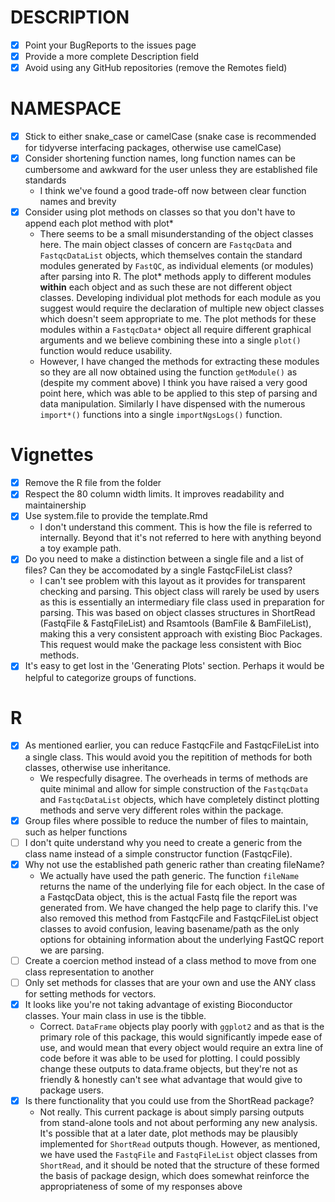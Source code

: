 # DESCRIPTION

- [x] Point your BugReports to the issues page
- [x] Provide a more complete Description field
- [x] Avoid using any GitHub repositories (remove the Remotes field)

# NAMESPACE
- [x] Stick to either snake_case or camelCase (snake case is recommended for tidyverse interfacing packages, otherwise use camelCase)
- [x] Consider shortening function names, long function names can be cumbersome and awkward for the user unless they are established file standards
    - I think we've found a good trade-off now between clear function names and brevity
- [x] Consider using plot methods on classes so that you don't have to append each plot method with plot*
    - There seems to be a small misunderstanding of the object classes here. The main object classes of concern are `FastqcData` and `FastqcDataList` objects, which themselves contain the standard modules generated by `FastQC`, as individual elements (or modules) after parsing into R. The plot\* methods apply to different modules  **within** each object and as such these are not different object classes. Developing individual plot methods for each module as you suggest would require the declaration of multiple new object classes which doesn't seem appropriate to me. The plot methods for these modules within a `FastqcData*` object all require different graphical arguments and we believe combining these into a single `plot()` function would reduce usability. 
    - However, I have changed the methods for extracting these modules so they are all now obtained using the function `getModule()` as (despite my comment above) I think you have raised a very good point here, which was able to be applied to this step of parsing and data manipulation. Similarly I have dispensed with the numerous `import*()` functions into a single `importNgsLogs()` function. 

# Vignettes

- [x] Remove the R file from the folder
- [x] Respect the 80 column width limits. It improves readability and maintainership
- [x] Use system.file to provide the template.Rmd
    - I don't understand this comment. This is how the file is referred to internally. Beyond that it's not referred to here with anything beyond a toy example path.
- [x] Do you need to make a distinction between a single file and a list of files? Can they be accomodated by a single FastqcFileList class?
    - I can't see problem with this layout as it provides for transparent checking and parsing. This object class will rarely be used by users as this is essentially an intermediary file class used in preparation for parsing. This was based on object classes structures in ShortRead (FastqFile & FastqFileList) and Rsamtools (BamFile & BamFileList), making this a very consistent approach with existing Bioc Packages. This request would make the package less consistent with Bioc methods.
- [x] It's easy to get lost in the 'Generating Plots' section. Perhaps it would be helpful to categorize groups of functions.

# R

- [x] As mentioned earlier, you can reduce FastqcFile and FastqcFileList into
a single class. This would avoid you the repitition of methods for both
classes, otherwise use inheritance.
    - We respecfully disagree. The overheads in terms of methods are quite minimal and allow for simple construction of the `FastqcData` and `FastqcDataList` objects, which have completely distinct plotting methods and serve very different roles within the package.
- [x] Group files where possible to reduce the number of files to maintain, such
as helper functions
- [ ] I don't quite understand why you need to create a generic from the class
name instead of a simple constructor function (FastqcFile).
- [x] Why not use the established path generic rather than creating fileName?
    - We actually have used the path generic. The function `fileName` returns the name of the underlying file for each object. In the case of a FastqcData object, this is the actual Fastq file the report was generated from. We have changed the help page to clarify this. I've also removed this method from FastqcFile and FastqcFileList object classes to avoid confusion, leaving basename/path as the only options for obtaining information about the underlying FastQC report we are parsing.
- [ ] Create a coercion method instead of a class method to move from one class
representation to another
- [ ] Only set methods for classes that are your own and use the ANY class for
setting methods for vectors.
- [x] It looks like you're not taking advantage of existing Bioconductor classes. Your main class in use is the tibble.
    - Correct. `DataFrame` objects play poorly with `ggplot2` and as that is the primary role of this package, this would significantly impede ease of use, and would mean that every object would require an extra line of code before it was able to be used for plotting. I could possibly change these outputs to data.frame objects, but they're not as friendly & honestly can't see what advantage that would give to package users.
- [x] Is there functionality that you could use from the ShortRead package?
    - Not really. This current package is about simply parsing outputs from stand-alone tools and not about performing any new analysis. It's possible that at a later date, plot methods may be plausibly implemented for `ShortRead` outputs though. However, as mentioned, we have used the `FastqFile` and `FastqFileList` object classes from `ShortRead`, and it should be noted that the structure of these formed the basis of package design, which does somewhat reinforce the appropriateness of some of my responses above
